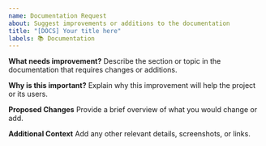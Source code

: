 ```yaml
---
name: Documentation Request
about: Suggest improvements or additions to the documentation
title: "[DOCS] Your title here"
labels: 📚 Documentation
---
```


**What needs improvement?**
Describe the section or topic in the documentation that requires changes or additions.

**Why is this important?**
Explain why this improvement will help the project or its users.

**Proposed Changes**
Provide a brief overview of what you would change or add.

**Additional Context**
Add any other relevant details, screenshots, or links.
